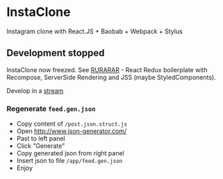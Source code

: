 # InstaClone
Instagram clone with React.JS + Baobab + Webpack + Stylus

## Development stopped

InstaClone now freezed. See [RURARAR](https://github.com/lestad/rurarar) - React Redux boilerplate with Recompose, ServerSide Rendering and JSS (maybe StyledComponents).


Develop in a [stream](https://www.livecoding.tv/lestad/)

### Regenerate `feed.gen.json`

- Copy content of `/post.json.struct.js`
- Open http://www.json-generator.com/
- Past to left panel
- Click "Generate"
- Copy generated json from right panel
- Insert json to file `/app/feed.gen.json`
- Enjoy
